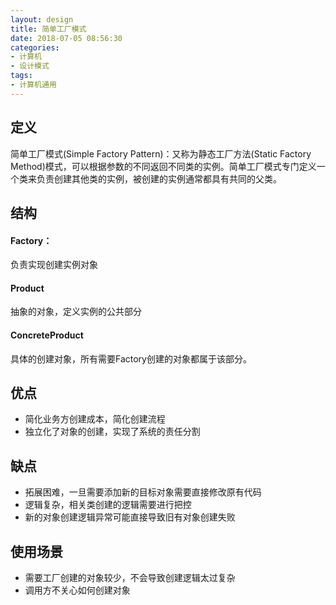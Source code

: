 ```yaml
---
layout: design
title: 简单工厂模式
date: 2018-07-05 08:56:30
categories:
- 计算机
- 设计模式
tags:
- 计算机通用
---
```


## 定义
简单工厂模式(Simple Factory Pattern)：又称为静态工厂方法(Static Factory Method)模式，可以根据参数的不同返回不同类的实例。简单工厂模式专门定义一个类来负责创建其他类的实例，被创建的实例通常都具有共同的父类。


## 结构
#### Factory：
负责实现创建实例对象

#### Product
抽象的对象，定义实例的公共部分

#### ConcreteProduct
具体的创建对象，所有需要Factory创建的对象都属于该部分。


## 优点
- 简化业务方创建成本，简化创建流程
- 独立化了对象的创建，实现了系统的责任分割


## 缺点
- 拓展困难，一旦需要添加新的目标对象需要直接修改原有代码
- 逻辑复杂，相关类创建的逻辑需要进行把控
- 新的对象创建逻辑异常可能直接导致旧有对象创建失败


## 使用场景
- 需要工厂创建的对象较少，不会导致创建逻辑太过复杂
- 调用方不关心如何创建对象
